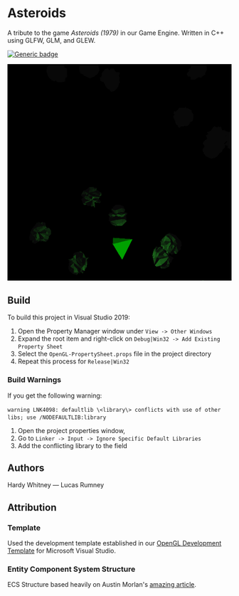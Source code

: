# Asteroids
A tribute to the game _Asteroids (1979)_ in our Game Engine. Written in C++ using GLFW, GLM, and GLEW.

[![Generic badge](https://img.shields.io/badge/Status-WIP-Yellow.svg)](https://shields.io/)

![ProjectGif](/images/asteroids.gif)


## Build
To build this project in Visual Studio 2019:
  1. Open the Property Manager window under `View -> Other Windows`
  2. Expand the root item and right-click on `Debug|Win32 -> Add Existing Property Sheet`
  3. Select the `OpenGL-PropertySheet.props` file in the project directory
  4. Repeat this process for `Release|Win32`
  
### Build Warnings
  
If you get the following warning:

  `warning LNK4098: defaultlib \<library\> conflicts with use of other libs; use /NODEFAULTLIB:library`
  
1. Open the project properties window, 
2. Go to `Linker -> Input -> Ignore Specific Default Libraries`
3. Add the conflicting library to the field

## Authors
Hardy Whitney — Lucas Rumney

## Attribution

### Template
Used the development template established in our [OpenGL Development Template](https://github.com/htw6174/OpenGL-Template) for Microsoft Visual Studio.

### Entity Component System Structure
ECS Structure based heavily on Austin Morlan's [amazing article](https://code.austinmorlan.com/austin/ecs).



